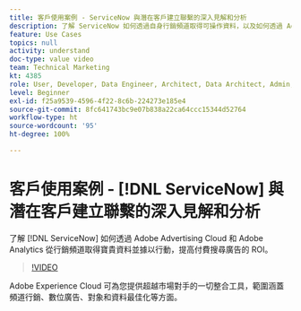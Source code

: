 ```yaml
---
title: 客戶使用案例 - ServiceNow 與潛在客戶建立聯繫的深入見解和分析
description: 了解 ServiceNow 如何透過自身行銷頻道取得可操作資料，以及如何透過 Adobe Advertising Cloud 和 Adobe Analytics 提高付費搜尋廣告的 ROI (投資回報率)。
feature: Use Cases
topics: null
activity: understand
doc-type: value video
team: Technical Marketing
kt: 4385
role: User, Developer, Data Engineer, Architect, Data Architect, Admin, Leader
level: Beginner
exl-id: f25a9539-4596-4f22-8c6b-224273e185e4
source-git-commit: 8fc641743bc9e07b838a22ca64ccc15344d52764
workflow-type: ht
source-wordcount: '95'
ht-degree: 100%

---
```


# 客戶使用案例 - [!DNL ServiceNow] 與潛在客戶建立聯繫的深入見解和分析

了解 [!DNL ServiceNow] 如何透過 Adobe Advertising Cloud 和 Adobe Analytics 從行銷頻道取得寶貴資料並據以行動，提高付費搜尋廣告的 ROI。

>[!VIDEO](https://video.tv.adobe.com/v/31504/?quality=12&learn=on)

Adobe Experience Cloud 可為您提供超越市場對手的一切整合工具，範圍涵蓋頻道行銷、數位廣告、對象和資料最佳化等方面。

